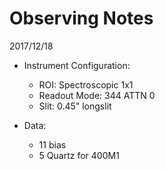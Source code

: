 # Observing Notes
2017/12/18

- Instrument Configuration:
  - ROI: Spectroscopic 1x1
  - Readout Mode: 344 ATTN 0
  - Slit: 0.45" longslit
  
- Data:
  - 11 bias
  - 5 Quartz for 400M1